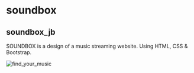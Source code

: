# soundbox
soundbox_jb
------------
SOUNDBOX is a design of a music streaming website.
Using HTML, CSS & Bootstrap.


![find_your_music](https://user-images.githubusercontent.com/98167747/155083317-df831c44-b745-4e9f-8c9f-378358283f56.png)
